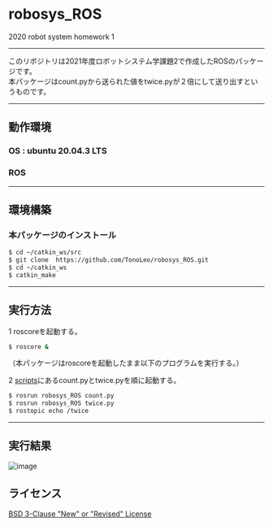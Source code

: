 # robosys_ROS
2020 robot system homework 1

---
このリポジトリは2021年度ロボットシステム学課題2で作成したROSのパッケージです。
<br>
本パッケージはcount.pyから送られた値をtwice.pyが２倍にして送り出すというものです。

---
## 動作環境

### OS : ubuntu 20.04.3 LTS
### ROS

---
## 環境構築

### 本パッケージのインストール

```sh
$ cd ~/catkin_ws/src  
$ git clone  https://github.com/TonoLeo/robosys_ROS.git
$ cd ~/catkin_ws
$ catkin_make
``` 

---
## 実行方法

1 roscoreを起動する。
```sh
$ roscore &
```
（本パッケージはroscoreを起動したまま以下のプログラムを実行する。）

2 [scripts](https://github.com/TonoLeo/robosys_ROS/tree/main/scripts)にあるcount.pyとtwice.pyを順に起動する。
```sh
$ rosrun robosys_ROS count.py
$ rosrun robosys_ROS twice.py
$ rostopic echo /twice
```
---
## 実行結果

![image](https://user-images.githubusercontent.com/91268353/147344191-482284ac-2e3c-4071-aef7-8b1cb6477ac7.png)

## ライセンス
[BSD 3-Clause "New" or "Revised" License](https://github.com/TonoLeo/robosys_ROS/blob/main/LICENSE)
